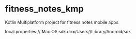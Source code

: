 # fitness_notes_kmp
Kotlin Multiplatform project for fitness notes mobile apps.


local.properties  // Mac OS 
sdk.dir=/Users/<uaername>/Library/Android/sdk
